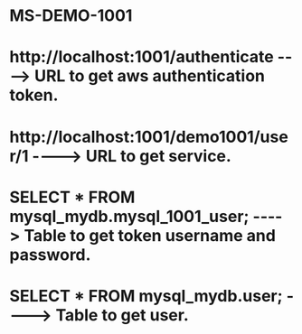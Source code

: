 # MS-DEMO-1001
# http://localhost:1001/authenticate   ----> URL to get aws authentication token.
# http://localhost:1001/demo1001/user/1   ----> URL to get service.
# SELECT * FROM mysql_mydb.mysql_1001_user;   ----> Table to get token username and password.
# SELECT * FROM mysql_mydb.user;   ----> Table to get user.
